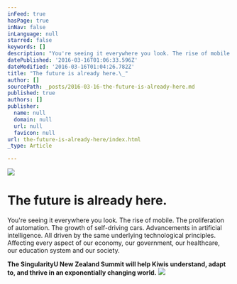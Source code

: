 ```yaml
---
inFeed: true
hasPage: true
inNav: false
inLanguage: null
starred: false
keywords: []
description: "You're seeing it everywhere you look. The rise of mobile. The proliferation of automation. The growth of self-driving cars. Advancements in artificial intelligence. All driven by the same underlying technological principles. Affecting every aspect of our economy, our government, our healthcare, our education system and\_our society."
datePublished: '2016-03-16T01:06:33.596Z'
dateModified: '2016-03-16T01:04:26.782Z'
title: "The future is already here.\_"
author: []
sourcePath: _posts/2016-03-16-the-future-is-already-here.md
published: true
authors: []
publisher:
  name: null
  domain: null
  url: null
  favicon: null
url: the-future-is-already-here/index.html
_type: Article

---
```

![](https://the-grid-user-content.s3-us-west-2.amazonaws.com/2f0f56b4-158d-430c-9a92-5fee5d9c73b0.png)

# The future is already here. 

You're seeing it everywhere you look. The rise of mobile. The proliferation of automation. The growth of self-driving cars. Advancements in artificial intelligence. All driven by the same underlying technological principles. Affecting every aspect of our economy, our government, our healthcare, our education system and our society.

**The SingularityU New Zealand Summit will help Kiwis understand, adapt to, and thrive in an exponentially changing world.**
![](https://the-grid-user-content.s3-us-west-2.amazonaws.com/ed939a9d-c3bd-440c-85ff-bd87b09c2ed3.jpg)